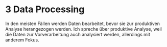 # 3 Data Processing

In den meisten Fällen werden Daten bearbeitet, bevor sie zur produktiven Analyse herangezogen werden. Ich spreche über produktive Analyse, weil die Daten zur Vorverarbeitung auch analysiert werden, allerdings mit anderem Fokus.
